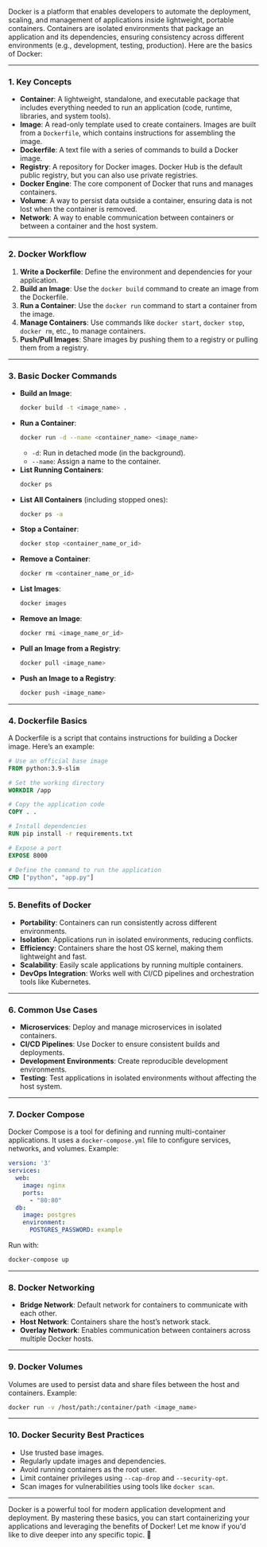 Docker is a platform that enables developers to automate the deployment, scaling, and management of applications inside lightweight, portable containers. Containers are isolated environments that package an application and its dependencies, ensuring consistency across different environments (e.g., development, testing, production). Here are the basics of Docker:

---

### **1. Key Concepts**
- **Container**: A lightweight, standalone, and executable package that includes everything needed to run an application (code, runtime, libraries, and system tools).
- **Image**: A read-only template used to create containers. Images are built from a `Dockerfile`, which contains instructions for assembling the image.
- **Dockerfile**: A text file with a series of commands to build a Docker image.
- **Registry**: A repository for Docker images. Docker Hub is the default public registry, but you can also use private registries.
- **Docker Engine**: The core component of Docker that runs and manages containers.
- **Volume**: A way to persist data outside a container, ensuring data is not lost when the container is removed.
- **Network**: A way to enable communication between containers or between a container and the host system.

---

### **2. Docker Workflow**
1. **Write a Dockerfile**: Define the environment and dependencies for your application.
2. **Build an Image**: Use the `docker build` command to create an image from the Dockerfile.
3. **Run a Container**: Use the `docker run` command to start a container from the image.
4. **Manage Containers**: Use commands like `docker start`, `docker stop`, `docker rm`, etc., to manage containers.
5. **Push/Pull Images**: Share images by pushing them to a registry or pulling them from a registry.

---

### **3. Basic Docker Commands**
- **Build an Image**:
  ```bash
  docker build -t <image_name> .
  ```
- **Run a Container**:
  ```bash
  docker run -d --name <container_name> <image_name>
  ```
  - `-d`: Run in detached mode (in the background).
  - `--name`: Assign a name to the container.
- **List Running Containers**:
  ```bash
  docker ps
  ```
- **List All Containers** (including stopped ones):
  ```bash
  docker ps -a
  ```
- **Stop a Container**:
  ```bash
  docker stop <container_name_or_id>
  ```
- **Remove a Container**:
  ```bash
  docker rm <container_name_or_id>
  ```
- **List Images**:
  ```bash
  docker images
  ```
- **Remove an Image**:
  ```bash
  docker rmi <image_name_or_id>
  ```
- **Pull an Image from a Registry**:
  ```bash
  docker pull <image_name>
  ```
- **Push an Image to a Registry**:
  ```bash
  docker push <image_name>
  ```

---

### **4. Dockerfile Basics**
A Dockerfile is a script that contains instructions for building a Docker image. Here’s an example:
```Dockerfile
# Use an official base image
FROM python:3.9-slim

# Set the working directory
WORKDIR /app

# Copy the application code
COPY . .

# Install dependencies
RUN pip install -r requirements.txt

# Expose a port
EXPOSE 8000

# Define the command to run the application
CMD ["python", "app.py"]
```

---

### **5. Benefits of Docker**
- **Portability**: Containers can run consistently across different environments.
- **Isolation**: Applications run in isolated environments, reducing conflicts.
- **Efficiency**: Containers share the host OS kernel, making them lightweight and fast.
- **Scalability**: Easily scale applications by running multiple containers.
- **DevOps Integration**: Works well with CI/CD pipelines and orchestration tools like Kubernetes.

---

### **6. Common Use Cases**
- **Microservices**: Deploy and manage microservices in isolated containers.
- **CI/CD Pipelines**: Use Docker to ensure consistent builds and deployments.
- **Development Environments**: Create reproducible development environments.
- **Testing**: Test applications in isolated environments without affecting the host system.

---

### **7. Docker Compose**
Docker Compose is a tool for defining and running multi-container applications. It uses a `docker-compose.yml` file to configure services, networks, and volumes. Example:
```yaml
version: '3'
services:
  web:
    image: nginx
    ports:
      - "80:80"
  db:
    image: postgres
    environment:
      POSTGRES_PASSWORD: example
```

Run with:
```bash
docker-compose up
```

---

### **8. Docker Networking**
- **Bridge Network**: Default network for containers to communicate with each other.
- **Host Network**: Containers share the host’s network stack.
- **Overlay Network**: Enables communication between containers across multiple Docker hosts.

---

### **9. Docker Volumes**
Volumes are used to persist data and share files between the host and containers. Example:
```bash
docker run -v /host/path:/container/path <image_name>
```

---

### **10. Docker Security Best Practices**
- Use trusted base images.
- Regularly update images and dependencies.
- Avoid running containers as the root user.
- Limit container privileges using `--cap-drop` and `--security-opt`.
- Scan images for vulnerabilities using tools like `docker scan`.

---

Docker is a powerful tool for modern application development and deployment. By mastering these basics, you can start containerizing your applications and leveraging the benefits of Docker! Let me know if you'd like to dive deeper into any specific topic. 🐳